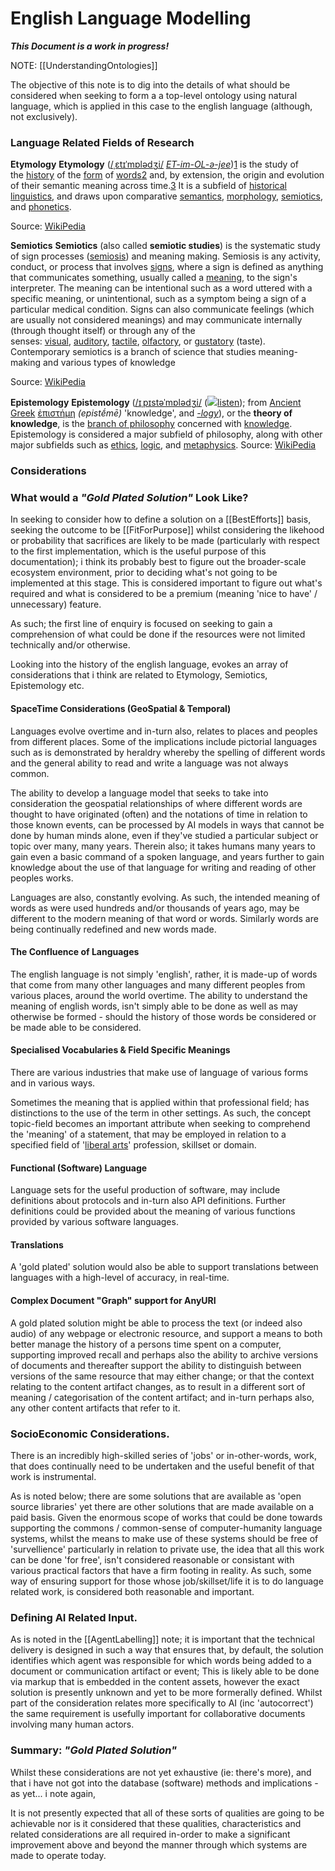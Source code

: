 # English Language Modelling

***This Document is a work in progress!***

NOTE: [[UnderstandingOntologies]]

The objective of this note is to dig into the details of what should be considered when seeking to form a a top-level ontology using natural language, which is applied in this case to the english language (although, not exclusively).

### Language Related Fields of Research

**Etymology** 
**Etymology** ([/ˌɛtɪˈmɒlədʒi/](https://en.wikipedia.org/wiki/Help:IPA/English "Help:IPA/English") [_ET-im-OL-ə-jee_](https://en.wikipedia.org/wiki/Help:Pronunciation_respelling_key "Help:Pronunciation respelling key"))[1](https://en.wikipedia.org/wiki/Etymology#cite_note-OED-1) is the study of the [history](https://en.wikipedia.org/wiki/History "History") of the [form](https://en.wikipedia.org/wiki/Phonological_change "Phonological change") of [words](https://en.wikipedia.org/wiki/Word "Word")[2](https://en.wikipedia.org/wiki/Etymology#cite_note-2) and, by extension, the origin and evolution of their semantic meaning across time.[3](https://en.wikipedia.org/wiki/Etymology#cite_note-3) It is a subfield of [historical linguistics](https://en.wikipedia.org/wiki/Historical_linguistics), and draws upon comparative [semantics](https://en.wikipedia.org/wiki/Semantics "Semantics"), [morphology](https://en.wikipedia.org/wiki/Morphology_(linguistics) "Morphology (linguistics)"), [semiotics](https://en.wikipedia.org/wiki/Semiotics "Semiotics"), and [phonetics](https://en.wikipedia.org/wiki/Phonetics "Phonetics").

Source: [WikiPedia](https://en.wikipedia.org/wiki/Etymology)

**Semiotics**
**Semiotics** (also called **semiotic studies**) is the systematic study of sign processes ([semiosis](https://en.wikipedia.org/wiki/Semiosis "Semiosis")) and meaning making. Semiosis is any activity, conduct, or process that involves [signs](https://en.wikipedia.org/wiki/Sign_(semiotics) "Sign (semiotics)"), where a sign is defined as anything that communicates something, usually called a [meaning](https://en.wikipedia.org/wiki/Meaning_(semiotics) "Meaning (semiotics)"), to the sign's interpreter. The meaning can be intentional such as a word uttered with a specific meaning, or unintentional, such as a symptom being a sign of a particular medical condition. Signs can also communicate feelings (which are usually not considered meanings) and may communicate internally (through thought itself) or through any of the senses: [visual](https://en.wikipedia.org/wiki/Visual_system "Visual system"), [auditory](https://en.wikipedia.org/wiki/Hearing "Hearing"), [tactile](https://en.wikipedia.org/wiki/Somatosensory_system "Somatosensory system"), [olfactory](https://en.wikipedia.org/wiki/Olfaction "Olfaction"), or [gustatory](https://en.wikipedia.org/wiki/Taste "Taste") (taste). Contemporary semiotics is a branch of science that studies meaning-making and various types of knowledge

Source: [WikiPedia](https://en.wikipedia.org/wiki/Semiotics)

**Epistemology**
**Epistemology** ([/ɪˌpɪstəˈmɒlədʒi/](https://en.wikipedia.org/wiki/Help:IPA/English "Help:IPA/English") ([![](https://upload.wikimedia.org/wikipedia/commons/thumb/8/8a/Loudspeaker.svg/11px-Loudspeaker.svg.png)](https://en.wikipedia.org/wiki/File:En-uk-epistemology.ogg "About this sound")[listen](https://upload.wikimedia.org/wikipedia/commons/6/63/En-uk-epistemology.ogg "En-uk-epistemology.ogg")); from [Ancient Greek](https://en.wikipedia.org/wiki/Ancient_Greek_language "Ancient Greek language") [ἐπιστήμη](https://en.wiktionary.org/wiki/%E1%BC%90%CF%80%CE%B9%CF%83%CF%84%CE%AE%CE%BC%CE%B7#Ancient_Greek "wikt:ἐπιστήμη") _(_epistḗmē_)_ 'knowledge', and _[-logy](https://en.wikipedia.org/wiki/-logy "-logy")_), or the **theory of knowledge**, is the [branch of philosophy](https://en.wikipedia.org/wiki/Outline_of_philosophy "Outline of philosophy") concerned with [knowledge](https://en.wikipedia.org/wiki/Knowledge "Knowledge"). Epistemology is considered a major subfield of philosophy, along with other major subfields such as [ethics](https://en.wikipedia.org/wiki/Ethics "Ethics"), [logic](https://en.wikipedia.org/wiki/Logic "Logic"), and [metaphysics](https://en.wikipedia.org/wiki/Metaphysics "Metaphysics").
Source: [WikiPedia](https://en.wikipedia.org/wiki/Epistemology)

### Considerations



### What would a *"Gold Plated Solution"* Look Like?

In seeking to consider how to define a solution on a [[BestEfforts]] basis, seeking the outcome to be [[FitForPurpose]] whilst considering the likehood or probability that sacrifices are likely to be made (particularly with respect to the first implementation, which is the useful purpose of this documentation); i think its probably best to figure out the broader-scale ecosystem environment, prior to deciding what's not going to be implemented at this stage.   This is considered important to figure out what's required and what is considered to be a premium (meaning 'nice to have' / unnecessary) feature.

As such; the first line of enquiry is focused on seeking to gain a comprehension of what could be done if the resources were not limited technically and/or otherwise.

Looking into the history of the english language, evokes an array of considerations that i think are related to Etymology, Semiotics, Epistemology etc.  

#### SpaceTime Considerations (GeoSpatial & Temporal)

Languages evolve overtime and in-turn also, relates to places and peoples from different places.  Some of the implications include pictorial languages such as is demonstrated by heraldry whereby the spelling of different words and the general ability to read and write a language was not always common.   

The ability to develop a language model that seeks to take into consideration the geospatial relationships of where different words are thought to have originated (often) and the notations of time in relation to those known events, can be processed by AI models in ways that cannot be done by human minds alone, even if they've studied a particular subject or topic over many, many years.  Therein also; it takes humans many years to gain even a basic command of a spoken language, and years further to gain knowledge about the use of that language for writing and reading of other peoples works.

Languages are also, constantly evolving.  As such, the intended meaning of words as were used hundreds and/or thousands of years ago, may be different to the modern meaning of that word or words.   Similarly words are being continually redefined and new words made.

#### The Confluence of Languages

The english language is not simply 'english', rather, it is made-up of words that come from many other languages and many different peoples from various places, around the world overtime.  The ability to understand the meaning of english words, isn't simply able to be done as well as may otherwise be formed - should the history of those words be considered or be made able to be considered.

#### Specialised Vocabularies & Field Specific Meanings

There are various industries that make use of language of various forms and in various ways.  

Sometimes the meaning that is applied within that professional field; has distinctions to the use of the term in other settings.  As such, the concept topic-field becomes an important attribute when seeking to comprehend the 'meaning' of a statement, that may be employed in relation to a specified field of '[liberal arts](https://en.wikipedia.org/wiki/Liberal_arts_education)' profession, skillset or domain. 

#### Functional (Software) Language

Language sets for the useful production of software, may include definitions about protocols and in-turn also API definitions.   Further definitions could be provided about the meaning of various functions provided by various software languages.  

#### Translations
A 'gold plated' solution would also be able to support translations between languages with a high-level of accuracy, in real-time. 

#### Complex Document "Graph" support for AnyURI

A gold plated solution might be able to process the text (or indeed also audio) of any webpage or electronic resource, and support a means to both better manage the history of a persons time spent on a computer, supporting improved recall and perhaps also the ability to archive versions of documents and thereafter support the ability to distinguish between versions of the same resource that may either change; or that the context relating to the content artifact changes, as to result in a different sort of meaning / categorisation of the content artifact; and in-turn perhaps also, any other content artifacts that refer to it.

### SocioEconomic Considerations.

There is an incredibly high-skilled series of 'jobs' or in-other-words, work, that does continually need to be undertaken and the useful benefit of that work is instrumental. 

As is noted below; there are some solutions that are available as 'open source libraries' yet there are other solutions that are made available on a paid basis.   Given the enormous scope of works that could be done towards supporting the commons / common-sense of computer-humanity language systems, whilst the means to make use of these systems should be free of 'survellience' particularly in relation to private use, the idea that all this work can be done 'for free', isn't considered reasonable or consistant with various practical factors that have a firm footing in reality.  As such, some way of ensuring support for those whose job/skillset/life it is to do language related work, is considered both reasonable and important.  

### Defining AI Related Input.

As is noted in the [[AgentLabelling]] note; it is important that the technical delivery is designed in such a way that ensures that, by default, the solution identifies which agent was responsible for which words being added to a document or communication artifact or event; This is likely able to be done via markup that is embedded in the content assets, however the exact solution is presently unknown and yet to be more formerally defined.  Whilst part of the consideration relates more specifically to AI (inc 'autocorrect') the same requirement is usefully important for collaborative documents involving many human actors.

### Summary: *"Gold Plated Solution"* 

Whilst these considerations are not yet exhaustive (ie: there's more), and that i have not got into the database (software) methods and implications - as yet... i note again,

It is not presently expected that all of these sorts of qualities are going to be achievable nor is it considered that these qualities, characteristics and related considerations are all required in-order to make a significant improvement above and beyond the manner through which systems are made to operate today.  


